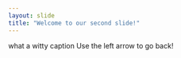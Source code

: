 ```yaml
---
layout: slide
title: "Welcome to our second slide!"
---
```

what a witty caption
Use the left arrow to go back!

